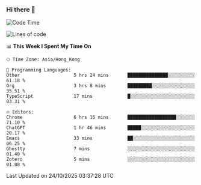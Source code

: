 ### Hi there 👋

<!--
**nicehiro/nicehiro** is a ✨ _special_ ✨ repository because its `README.md` (this file) appears on your GitHub profile.

Here are some ideas to get you started:

- 🔭 I’m currently working on ...
- 🌱 I’m currently learning ...
- 👯 I’m looking to collaborate on ...
- 🤔 I’m looking for help with ...
- 💬 Ask me about ...
- 📫 How to reach me: ...
- 😄 Pronouns: ...
- ⚡ Fun fact: ...
-->

<!--START_SECTION:waka-->
![Code Time](http://img.shields.io/badge/Code%20Time-1%2C169%20hrs%2018%20mins-blue)

![Lines of code](https://img.shields.io/badge/From%20Hello%20World%20I%27ve%20Written-1.9%20million%20lines%20of%20code-blue)

📊 **This Week I Spent My Time On** 

```text
🕑︎ Time Zone: Asia/Hong_Kong

💬 Programming Languages: 
Other                    5 hrs 24 mins       ███████████████░░░░░░░░░░   61.18 % 
Org                      3 hrs 8 mins        █████████░░░░░░░░░░░░░░░░   35.51 % 
TypeScript               17 mins             █░░░░░░░░░░░░░░░░░░░░░░░░   03.31 % 

🔥 Editors: 
Chrome                   6 hrs 16 mins       ██████████████████░░░░░░░   71.10 % 
ChatGPT                  1 hr 46 mins        █████░░░░░░░░░░░░░░░░░░░░   20.17 % 
Emacs                    33 mins             ██░░░░░░░░░░░░░░░░░░░░░░░   06.25 % 
Ghostty                  7 mins              ░░░░░░░░░░░░░░░░░░░░░░░░░   01.40 % 
Zotero                   5 mins              ░░░░░░░░░░░░░░░░░░░░░░░░░   01.08 % 
```


 Last Updated on 24/10/2025 03:37:28 UTC
<!--END_SECTION:waka-->
